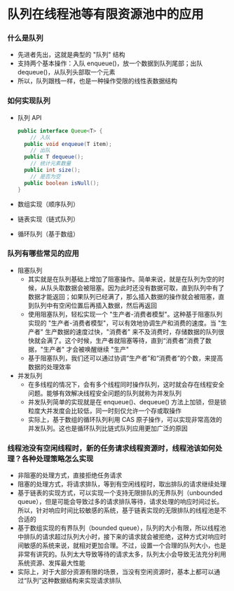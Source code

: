 # 队列在线程池等有限资源池中的应用

### 什么是队列

- 先进者先出，这就是典型的 "队列" 结构
- 支持两个基本操作：入队 enqueue()，放一个数据到队列尾部；出队 dequeue()，从队列头部取一个元素
- 所以，队列跟栈⼀样，也是⼀种操作受限的线性表数据结构

### 如何实现队列

- 队列 API

  ```java
  public interface Queue<T> {
      // 入队
  	public void enqueue(T item); 
      // 出队
  	public T dequeue(); 
      // 统计元素数量
  	public int size(); 
      // 是否为空
  	public boolean isNull(); 
  }
  ```

- 数组实现（顺序队列）

- 链表实现（链式队列）

- 循环队列（基于数组）

### 队列有哪些常见的应用

- 阻塞队列
  - 其实就是在队列基础上增加了阻塞操作。简单来说，就是在队列为空的时候，从队头取数据会被阻塞。因为此时还没有数据可取，直到队列中有了数据才能返回；如果队列已经满了，那么插⼊数据的操作就会被阻塞，直到队列中有空闲位置后再插⼊数据，然后再返回
  - 使⽤阻塞队列，轻松实现⼀个 "⽣产者-消费者模型"。这种基于阻塞队列实现的 "⽣产者-消费者模型"，可以有效地协调⽣产和消费的速度。当 "⽣产者" ⽣产数据的速度过快，"消费者" 来不及消费时，存储数据的队列很快就会满了。这个时候，⽣产者就阻塞等待，直到“消费者”消费了数据，"⽣产者" 才会被唤醒继续 "⽣产"
  - 基于阻塞队列，我们还可以通过协调“⽣产者”和“消费者”的个数，来提⾼数据的处理效率
- 并发队列
  - 在多线程的情况下，会有多个线程同时操作队列，这时就会存在线程安全问题。能够有效解决线程安全问题的队列就称为并发队列
  - 并发队列简单的实现就是在 enqueue()、dequeue() 方法上加锁，但是锁粒度大并发度会比较低，同一时刻仅允许一个存或取操作
  - 实际上，基于数组的循环队列利用 CAS 原子操作，可以实现非常高效的并发队列。这也是循环队列比链式队列应用更加广泛的原因

### 线程池没有空闲线程时，新的任务请求线程资源时，线程池该如何处理？各种处理策略怎么实现

- ⾮阻塞的处理⽅式，直接拒绝任务请求
- 阻塞的处理⽅式，将请求排队，等到有空闲线程时，取出排队的请求继续处理
- 基于链表的实现⽅式，可以实现⼀个⽀持⽆限排队的⽆界队列（unbounded queue），但是可能会导致过多的请求排队等待，请求处理的响应时间过⻓。所以，针对响应时间⽐较敏感的系统，基于链表实现的⽆限排队的线程池是不合适的
- 基于数组实现的有界队列（bounded queue），队列的⼤⼩有限，所以线程池中排队的请求超过队列大小时，接下来的请求就会被拒绝，这种⽅式对响应时间敏感的系统来说，就相对更加合理。不过，设置⼀个合理的队列大小，也是⾮常有讲究的。队列太⼤导致等待的请求太多，队列太⼩会导致⽆法充分利⽤系统资源、发挥最⼤性能
- 实际上，对于⼤部分资源有限的场景，当没有空闲资源时，基本上都可以通过“队列”这种数据结构来实现请求排队